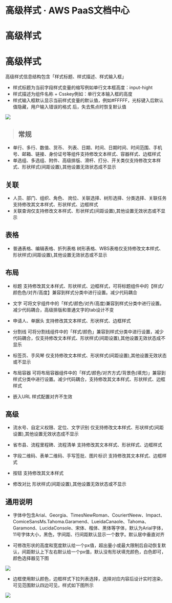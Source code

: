 # 高级样式 · AWS PaaS文档中心

# 高级样式

# 高级样式

高级样式信息结构包含「样式标题、样式描述、样式输入框」

  * 样式标题为当前字段样式变量的缩写例如单行文本框高度：input-hight
  * 样式描述为组件名称 + Csskey例如：单行文本输入框的高度
  * 样式输入框默认显示当前样式变量的默认值，例如#FFFFF，光标键入后默认值隐藏，用户输入错误的格式 后，失去焦点时恢复默认值

[![](https://helpcdn.awspaas.com/picture/picture/202312/ea2d2fb419d24df4bb72fb0f520ed4ef.png)](<https://helpcdn.awspaas.com/picture/picture/202312/ea2d2fb419d24df4bb72fb0f520ed4ef.png>)

> ## 常规

  * 单行、多行、数值、货币、 列表、日期、时间、日期时间、时间范围、手机号、邮箱、链接、身份证号等组件支持修改文本样式、容器样式、边框样式
  * 单选组、多选组、附件、高级排版、滑杆、打分、开关类仅支持修改文本样式、形状样式(间距设置),其他设置无效状态成不显示

## 关联

  * 人员、部门、组织、角色、 岗位、关联选择、树形选择、分类选择、关联任务支持修改其文本样式、形状样式、边框样式
  * 关联查询仅支持修改文本样式、形状样式(间距设置),其他设置无效状态或不显示

## 表格

  * 普通表格、编辑表格、折列表格 树形表格、WBS表格仅支持修改文本样式、形状样式(间距设置),其他设置无效状态或不显示

## 布局

  * 标题 支持修改其文本样式、形状样式、边框样式，可将标题组件中的【样式/颜色色/对齐/高度】兼容到样式分类中进行设置。减少代码耦合

  * 文字 可将文宇组件中的「样式/颜色/对齐/高度)兼容到样式分类中进行设置。减少代码耦合，高级排版和普通文字的tab设计不变

  * 申请人、单据头 支持修改其文本样式、形状样式、边框样式

  * 分割线 可将分割线组件中的「样式/颜色」兼容到样式分类中进行设置，减少代码耦合，仅支持修改文本样式、形状样式(间距设置),其他设置无效状态成不显乐

  * 标签页、手风琴 仅支持修改文本样式、形状样式(间距设置),其他设置无效状态或不显示

  * 布局容器 可将布局容器组件中的「样式/颜色/对齐方式/背景色(填充)」兼容到样式分类中进行设置。减少代码耦合，支持修改其文本样式、形状样式、边框样式

  * 嵌入URL 样式配置对齐不生效

## 高级

  * 流水号、自定义权限、定位、文字识别 仅支持修改文本样式、形状样式(间距设置),其他设置无效状态成不显示

  * 省市县、流程里程碑、流程清单 支持修改其文本样式、形状样式、边框样式

  * 字段二维码、表单二维码、手写签批、图片标识 支持修改其文本样式、边框样式

  * 按钮 支持修改其文本样式

  * 修改对比 形状样式(间距设置),其他设置无效状态或不显示

## 通用说明

  * 字体中包含Arial、Georgia、TimesNewRoman、CouriertNeew、Impact、ComiceSansMs.Tahoma.Garamend、LueidaCanaole、Tahoma、Garamond、LucidaConsole、宋体、楷体、黑体等字体，默认为Arial字体，11号字体大小，黑色，字间距、行间距默认显示一个数字。默认居中垂直对齐

  * 可修改形状的高度和宽度默认给一个px值，超出量小或最大限制后自动恢复默认，间距默认上下左右默认给一个px值，默认没有形状填充颜色，白色即可，颜色选择器见下图

[![](https://helpcdn.awspaas.com/picture/picture/202312/1806e4a3e07843f8b6f027cf783ad063.png)](<https://helpcdn.awspaas.com/picture/picture/202312/1806e4a3e07843f8b6f027cf783ad063.png>)

  * 边框使用默认颜色，边框样式下拉列表选择，选择对应内容后设计实时渲染，可见范围默认四边可见，样式如下图所示

[![](https://helpcdn.awspaas.com/picture/picture/202312/982de3decd0544b8b21612fd23235bfe.png)](<https://helpcdn.awspaas.com/picture/picture/202312/982de3decd0544b8b21612fd23235bfe.png>)